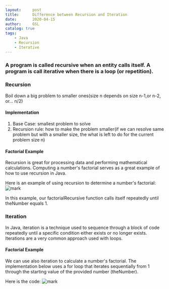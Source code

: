```yaml
---
layout:     post
title:      Difference between Recursion and Iteration
date:       2020-04-15
author:     GSL
catalog: true
tags:
    - Java
    - Recursion
    - Iterative
---
```




### A program is called recursive when an entity calls itself. A program is call iterative when there is a loop (or repetition).

### Recursion
Boil down a big problem to smaller ones(size n depends on size n-1,or n-2, or... n/2)
#### Implementation
1) Base Case: smallest problem to solve
2) Recursion rule: how to make the problem smaller(if we can resolve same problem but with a smaller size, the what is left to do for the current problem size n)

#### Factorial Example
Recursion is great for processing data and performing mathematical calculations. Computing a number's factorial serves as a great example of how to use recursion in Java.

Here is an example of using recursion to determine a number's factorial:
![mark](http://q8ehknbjo.bkt.gdipper.com/blog/20200415/6lY3zHoF0ytE.png?imageslim)

In this example, our factorialRecursive function calls itself repeatedly until theNumber equals 1. 

### Iteration
In Java, iteration is a technique used to sequence through a block of code repeatedly until a specific condition either exists or no longer exists. Iterations are a very common approach used with loops.

#### Factorial Example
We can use also iteration to calculate a number's factorial. The implementation below uses a for loop that iterates sequentially from 1 through the starting value of the provided number (theNumber).

Here is the code:
![mark](http://q8ehknbjo.bkt.gdipper.com/blog/20200415/UBEBYFlb5Phw.png?imageslim)


	

